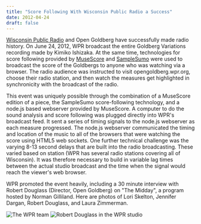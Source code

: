 ```yaml
---
title: "Score Following With Wisconsin Public Radio a Success"
date: 2012-04-24
draft: false
---
```


[Wisconsin Public Radio](http://wpr.org/) and Open Goldberg have successfully made radio history. On June 24, 2012, WPR broadcast the entire Goldberg Variations recording made by Kimiko Ishizaka. At the same time, technologies for score following provided by [MuseScore](http://musescore.com/) and [SampleSumo](http://samplesumo.com/) were used to broadcast the score of the Goldbergs to anyone who was watching via a browser. The radio audience was instructed to visit opengoldberg.wpr.org, choose their radio station, and then watch the measures get highlighted in synchronicity with the broadcast of the radio.

This event was uniquely possible through the combination of a MuseScore edition of a piece, the SampleSumo score-following technology, and a node.js based webserver provided by MuseScore. A computer to do the sound analysis and score following was plugged directly into WPR's broadcast feed. It sent a series of timing signals to the node.js webserver as each measure progressed. The node.js webserver communicated the timing and location of the music to all of the browsers that were watching the score using HTML5 web sockets. One further technical challenge was the varying 8-13 second delays that are built into the radio broadcasting. These varied based on station (WPR has several radio stations covering all of Wisconsin). It was therefore necessary to build in variable lag times between the actual studio broadcast and the time when the signal would reach the viewer's web browser.

WPR promoted the event heavily, including a 30 minute interview with Robert Douglass (Director, Open Goldberg) on "The Midday", a program hosted by Norman Gilliland. Here are photos of Lori Skelton, Jennifer Dargan, Robert Douglass, and Laura Zimmerman.

![The WPR team](/images/P1040859-800x.JPG)
![Robert Douglass in the WPR studio](/images/P1040853-800x.JPG)